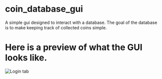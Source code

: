 # coin_database_gui
A simple gui designed to interact with a database. The goal of the database
is to make keeping track of collected coins simple.

# Here is a preview of what the GUI looks like.
![Login tab](login_tab.png)
